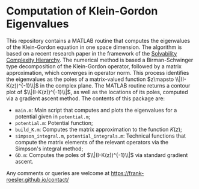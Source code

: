 # Computation of Klein-Gordon Eigenvalues
This repository contains a MATLAB routine that computes the eigenvalues of the Klein-Gordon equation in one space dimension. The algorithm is based on a recent research paper in the framework of the [Solvability Complexity Hierarchy](https://cordis.europa.eu/project/id/885904). The numerical method is based a Birman-Schwinger type decomposition of the Klein-Gordon operator, followed by a matrix approximation, which converges in operator norm. This process identifies the eigenvalues as the poles of a matrix-valued function $z\mapsto \\|(I-K(z))^{-1}\\|$ in the complex plane. The MATLAB routine returns a contour plot of $\\|(I-K(z))^{-1}\\|$, as well as the locations of its poles, computed via a gradient ascent method. The contents of this package are:
* `main.m`: Main script that computes and plots the eigenvalues for a potential given in `potential.m`;
* `potential.m`: Potential function;
* `build_K.m`: Computes the matrix approximation to the function $K(z)$;
* `simpson_integral.m`, `potential_integrals.m`: Technical functions that compute the matrix elements of the relevant operators via the Simpson's integral method;
* `GD.m`: Computes the poles of $\\|(I-K(z))^{-1}\\|$ via standard gradient ascent.

Any comments or queries are welcome at https://frank-roesler.github.io/contact/
